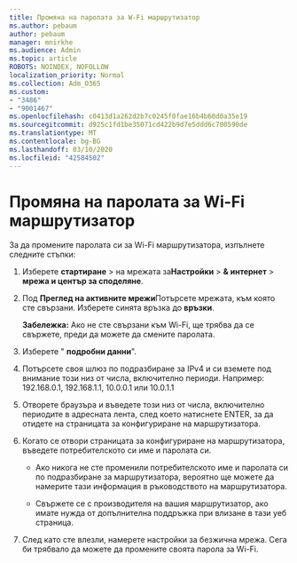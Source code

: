 ```yaml
---
title: Промяна на паролата за W-Fi маршрутизатор
ms.author: pebaum
author: pebaum
manager: mnirkhe
ms.audience: Admin
ms.topic: article
ROBOTS: NOINDEX, NOFOLLOW
localization_priority: Normal
ms.collection: Adm_O365
ms.custom:
- "3486"
- "9001467"
ms.openlocfilehash: c0413d1a262d2b7c0245f0fae16b4b60d0a35e19
ms.sourcegitcommit: d925c1fd1be35071cd422b9d7e5ddd6c700590de
ms.translationtype: MT
ms.contentlocale: bg-BG
ms.lasthandoff: 03/10/2020
ms.locfileid: "42584502"
---
```

# <a name="change-your-wi-fi-router-password"></a>Промяна на паролата за Wi-Fi маршрутизатор

За да промените паролата си за Wi-Fi маршрутизатора, изпълнете следните стъпки:

1. Изберете **стартиране**  >  на мрежата за**Настройки**  >  **& интернет**  >  **мрежа и център за споделяне**.

2. Под **Преглед на активните мрежи**Потърсете мрежата, към която сте свързани. Изберете синята връзка до **връзки**.<br>

   **Забележка:** Ако не сте свързани към Wi-Fi, ще трябва да се свържете, преди да можете да смените паролата.

3. Изберете " **подробни данни**".

4. Потърсете своя шлюз по подразбиране за IPv4 и си вземете под внимание този низ от числа, включително периоди. Например: 192.168.0.1, 192.168.1.1, 10.0.0.1 или 10.0.1.1

5. Отворете браузъра и въведете този низ от числа, включително периодите в адресната лента, след което натиснете ENTER, за да отидете на страницата за конфигуриране на маршрутизатора.

6. Когато се отвори страницата за конфигуриране на маршрутизатора, въведете потребителското си име и паролата си.<br>
   - Ако никога не сте променили потребителското име и паролата си по подразбиране за маршрутизатора, вероятно ще можете да намерите тази информация в ръководството на маршрутизатора.

   - Свържете се с производителя на вашия маршрутизатор, ако имате нужда от допълнителна поддръжка при влизане в тази уеб страница.

7. След като сте влезли, намерете настройки за безжична мрежа. Сега би трябвало да можете да промените своята парола за Wi-Fi.
